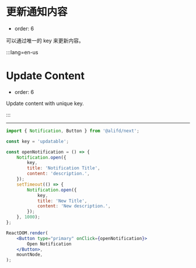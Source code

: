 # 更新通知内容

- order: 6

可以通过唯一的 key 来更新内容。

:::lang=en-us
# Update Content

- order: 6

Update content with unique key.

:::

---

```jsx
import { Notification, Button } from '@alifd/next';

const key = 'updatable';

const openNotification = () => {
    Notification.open({
        key,
        title: 'Notification Title',
        content: 'description.',
    });
    setTimeout(() => {
        Notification.open({
            key,
            title: 'New Title',
            content: 'New description.',
        });
    }, 1000);
};

ReactDOM.render(
    <Button type="primary" onClick={openNotification}>
        Open Notification
    </Button>,
    mountNode,
);
```
